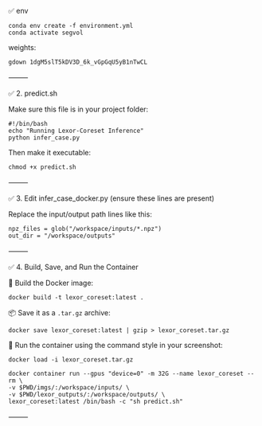 
✅ env

```
conda env create -f environment.yml
conda activate segvol
```

weights:
```
gdown 1dgM5slT5kDV3D_6k_vGpGqU5yB1nTwCL
```

⸻

✅ 2. predict.sh

Make sure this file is in your project folder:
```
#!/bin/bash
echo "Running Lexor-Coreset Inference"
python infer_case.py
```
Then make it executable:
```
chmod +x predict.sh
```

⸻

✅ 3. Edit infer_case_docker.py (ensure these lines are present)

Replace the input/output path lines like this:
```
npz_files = glob("/workspace/inputs/*.npz")
out_dir = "/workspace/outputs"
```
⸻

✅ 4. Build, Save, and Run the Container

🔧 Build the Docker image:

`docker build -t lexor_coreset:latest .`

📦 Save it as a `.tar.gz` archive:

`docker save lexor_coreset:latest | gzip > lexor_coreset.tar.gz`

🧪 Run the container using the command style in your screenshot:

`docker load -i lexor_coreset.tar.gz`

```
docker container run --gpus "device=0" -m 32G --name lexor_coreset --rm \
-v $PWD/imgs/:/workspace/inputs/ \
-v $PWD/lexor_outputs/:/workspace/outputs/ \
lexor_coreset:latest /bin/bash -c "sh predict.sh"
```


⸻

